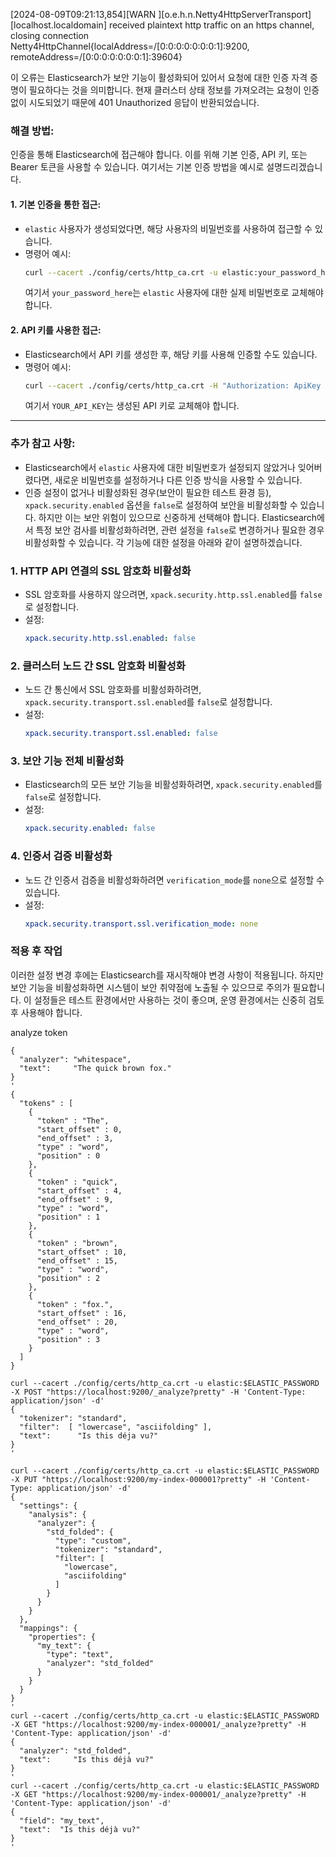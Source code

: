 [2024-08-09T09:21:13,854][WARN ][o.e.h.n.Netty4HttpServerTransport] [localhost.localdomain] received plaintext http traffic on an https channel, closing connection Netty4HttpChannel{localAddress=/[0:0:0:0:0:0:0:1]:9200, remoteAddress=/[0:0:0:0:0:0:0:1]:39604}

이 오류는 Elasticsearch가 보안 기능이 활성화되어 있어서 요청에 대한 인증 자격 증명이 필요하다는 것을 의미합니다. 현재 클러스터 상태 정보를 가져오려는 요청이 인증 없이 시도되었기 때문에 401 Unauthorized 응답이 반환되었습니다.

### 해결 방법:

인증을 통해 Elasticsearch에 접근해야 합니다. 이를 위해 기본 인증, API 키, 또는 Bearer 토큰을 사용할 수 있습니다. 여기서는 기본 인증 방법을 예시로 설명드리겠습니다.

#### 1. **기본 인증을 통한 접근**:

- `elastic` 사용자가 생성되었다면, 해당 사용자의 비밀번호를 사용하여 접근할 수 있습니다.
- 명령어 예시:
  ```bash
  curl --cacert ./config/certs/http_ca.crt -u elastic:your_password_here -X GET "https://localhost:9200/_cluster/health?pretty"
  ```
  여기서 `your_password_here`는 `elastic` 사용자에 대한 실제 비밀번호로 교체해야 합니다.

#### 2. **API 키를 사용한 접근**:

- Elasticsearch에서 API 키를 생성한 후, 해당 키를 사용해 인증할 수도 있습니다.
- 명령어 예시:
  ```bash
  curl --cacert ./config/certs/http_ca.crt -H "Authorization: ApiKey YOUR_API_KEY" -X GET "https://localhost:9200/_cluster/health?pretty"
  ```
  여기서 `YOUR_API_KEY`는 생성된 API 키로 교체해야 합니다.

---

### 추가 참고 사항:

- Elasticsearch에서 `elastic` 사용자에 대한 비밀번호가 설정되지 않았거나 잊어버렸다면, 새로운 비밀번호를 설정하거나 다른 인증 방식을 사용할 수 있습니다.
- 인증 설정이 없거나 비활성화된 경우(보안이 필요한 테스트 환경 등), `xpack.security.enabled` 옵션을 `false`로 설정하여 보안을 비활성화할 수 있습니다. 하지만 이는 보안 위험이 있으므로 신중하게 선택해야 합니다.
  Elasticsearch에서 특정 보안 검사를 비활성화하려면, 관련 설정을 `false`로 변경하거나 필요한 경우 비활성화할 수 있습니다. 각 기능에 대한 설정을 아래와 같이 설명하겠습니다.

### 1. **HTTP API 연결의 SSL 암호화 비활성화**

- SSL 암호화를 사용하지 않으려면, `xpack.security.http.ssl.enabled`를 `false`로 설정합니다.
- 설정:
  ```yaml
  xpack.security.http.ssl.enabled: false
  ```

### 2. **클러스터 노드 간 SSL 암호화 비활성화**

- 노드 간 통신에서 SSL 암호화를 비활성화하려면, `xpack.security.transport.ssl.enabled`를 `false`로 설정합니다.
- 설정:
  ```yaml
  xpack.security.transport.ssl.enabled: false
  ```

### 3. **보안 기능 전체 비활성화**

- Elasticsearch의 모든 보안 기능을 비활성화하려면, `xpack.security.enabled`를 `false`로 설정합니다.
- 설정:
  ```yaml
  xpack.security.enabled: false
  ```

### 4. **인증서 검증 비활성화**

- 노드 간 인증서 검증을 비활성화하려면 `verification_mode`를 `none`으로 설정할 수 있습니다.
- 설정:
  ```yaml
  xpack.security.transport.ssl.verification_mode: none
  ```

### 적용 후 작업

이러한 설정 변경 후에는 Elasticsearch를 재시작해야 변경 사항이 적용됩니다. 하지만 보안 기능을 비활성화하면 시스템이 보안 취약점에 노출될 수 있으므로 주의가 필요합니다. 이 설정들은 테스트 환경에서만 사용하는 것이 좋으며, 운영 환경에서는 신중히 검토 후 사용해야 합니다.

analyze token

```[lee@localhost elasticsearch-8.15.0]$ curl --cacert ./config/certs/http_ca.crt -u elastic:$ELASTIC_PASSWORD -X POST "https://localhost:9200/_analyze?pretty" -H 'Content-Type: application/json' -d'
{
  "analyzer": "whitespace",
  "text":     "The quick brown fox."
}
'
{
  "tokens" : [
    {
      "token" : "The",
      "start_offset" : 0,
      "end_offset" : 3,
      "type" : "word",
      "position" : 0
    },
    {
      "token" : "quick",
      "start_offset" : 4,
      "end_offset" : 9,
      "type" : "word",
      "position" : 1
    },
    {
      "token" : "brown",
      "start_offset" : 10,
      "end_offset" : 15,
      "type" : "word",
      "position" : 2
    },
    {
      "token" : "fox.",
      "start_offset" : 16,
      "end_offset" : 20,
      "type" : "word",
      "position" : 3
    }
  ]
}

curl --cacert ./config/certs/http_ca.crt -u elastic:$ELASTIC_PASSWORD -X POST "https://localhost:9200/_analyze?pretty" -H 'Content-Type: application/json' -d'
{
  "tokenizer": "standard",
  "filter":  [ "lowercase", "asciifolding" ],
  "text":      "Is this déja vu?"
}
'

curl --cacert ./config/certs/http_ca.crt -u elastic:$ELASTIC_PASSWORD -X PUT "https://localhost:9200/my-index-000001?pretty" -H 'Content-Type: application/json' -d'
{
  "settings": {
    "analysis": {
      "analyzer": {
        "std_folded": {
          "type": "custom",
          "tokenizer": "standard",
          "filter": [
            "lowercase",
            "asciifolding"
          ]
        }
      }
    }
  },
  "mappings": {
    "properties": {
      "my_text": {
        "type": "text",
        "analyzer": "std_folded"
      }
    }
  }
}
'
curl --cacert ./config/certs/http_ca.crt -u elastic:$ELASTIC_PASSWORD -X GET "https://localhost:9200/my-index-000001/_analyze?pretty" -H 'Content-Type: application/json' -d'
{
  "analyzer": "std_folded",
  "text":     "Is this déjà vu?"
}
'
curl --cacert ./config/certs/http_ca.crt -u elastic:$ELASTIC_PASSWORD -X GET "https://localhost:9200/my-index-000001/_analyze?pretty" -H 'Content-Type: application/json' -d'
{
  "field": "my_text",
  "text":  "Is this déjà vu?"
}
'
```

